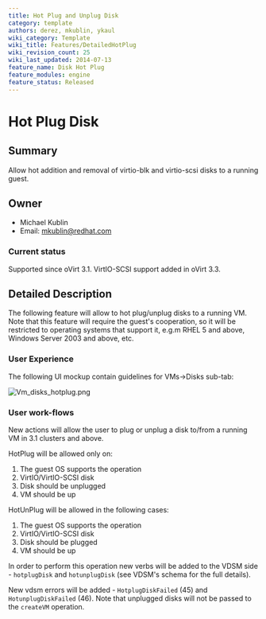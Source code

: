 ```yaml
---
title: Hot Plug and Unplug Disk
category: template
authors: derez, mkublin, ykaul
wiki_category: Template
wiki_title: Features/DetailedHotPlug
wiki_revision_count: 25
wiki_last_updated: 2014-07-13
feature_name: Disk Hot Plug
feature_modules: engine
feature_status: Released
---
```


# Hot Plug Disk

## Summary

Allow hot addition and removal of virtio-blk and virtio-scsi disks to a running guest.

## Owner

*   Michael Kublin
*   Email: mkublin@redhat.com

### Current status

Supported since oVirt 3.1. VirtIO-SCSI support added in oVirt 3.3.

## Detailed Description

The following feature will allow to hot plug/unplug disks to a running VM. Note that this feature will require the guest's cooperation, so it will be restricted to operating systems that support it, e.g.m RHEL 5 and above, Windows Server 2003 and above, etc.

### User Experience

The following UI mockup contain guidelines for VMs->Disks sub-tab:

![](Vm_disks_hotplug.png "Vm_disks_hotplug.png")

### User work-flows

New actions will allow the user to plug or unplug a disk to/from a running VM in 3.1 clusters and above.

HotPlug will be allowed only on:

1. The guest OS supports the operation
2. VirtIO/VirtIO-SCSI disk
3. Disk should be unplugged
4. VM should be up

HotUnPlug will be allowed in the following cases:

1. The guest OS supports the operation
2. VirtIO/VirtIO-SCSI disk
3. Disk should be plugged
4. VM should be up

In order to perform this operation new verbs will be added to the VDSM side - `hotplugDisk` and `hotunplugDisk` (see VDSM's schema for the full details).

New vdsm errors will be added - `HotplugDiskFailed` (45) and `HotunplugDiskFailed` (46).
Note that unplugged disks will not be passed to the `createVM` operation.
